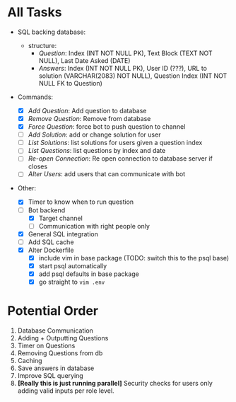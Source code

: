 # All Tasks
- SQL backing database:
    - structure: 
        - *Question*: Index (INT NOT NULL PK), Text Block (TEXT NOT NULL), Last Date Asked (DATE)
        - *Answers*: Index (INT NOT NULL PK), User ID (???), URL to solution (VARCHAR(2083) NOT NULL), Question Index (INT NOT NULL FK to Question)

- Commands:
    - [x] *Add Question*: Add question to database
    - [x] *Remove Question*: Remove from database
    - [x] *Force Question*: force bot to push question to channel
    - [ ] *Add Solution*: add or change solution for user
    - [ ] *List Solutions*: list solutions for users given a question index
    - [ ] *List Questions*: list questions by index and date
    - [ ] *Re-open Connection*: Re open connection to database server if closes
    - [ ] *Alter Users*: add users that can communicate with bot

- Other:
    - [x] Timer to know when to run question
    - [ ] Bot backend
        - [x] Target channel
        - [ ] Communication with right people only
    - [x] General SQL integration
    - [ ] Add SQL cache
    - [x] Alter Dockerfile
        - [x] include vim in base package (TODO: switch this to the psql base)
        - [x] start psql automatically
        - [x] add psql defaults in base package
        - [x] go straight to `vim .env`
    
# Potential Order
1. Database Communication
2. Adding + Outputting Questions
3. Timer on Questions
4. Removing Questions from db
5. Caching 
6. Save answers in database
7. Improve SQL querying
8. **[Really this is just running parallel]** Security checks for users only adding valid inputs per role level.
    